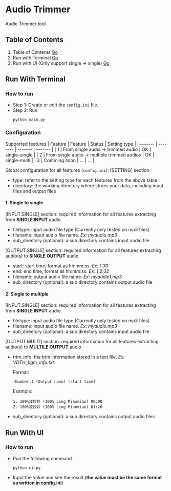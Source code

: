 # Audio Trimmer

Audio Trimmer tool

## Table of Contents
1. Table of Contents [Go](#table-of-contents)
2. Run with Terminal [Go](#run-with-terminal)
3. Run with UI (Only support single -> single) [Go](#run-with-ui)

## Run With Terminal
### How to run
- Step 1: Create or edit the `config.ini` file. 
- Step 2: Run
  ```
  python main.py
  ```

### Configuration
Supported features
| Feature | Feature    | Status | Setting type |
| ------- | -------- | ------- | ------- |
| 1 | From single audio -> trimmed audio  | OK | single-single |
| 2 | From single audio -> multiple trimmed audios | OK | single-multi |
| 3 | Comming soon    | ...    | ... |

Global configuration for all features (`config.ini`):
[SETTING] section
- type: refer to the setting type for each features from the above table
- directory: the working directory where stores your data, including input files and output files

#### 1. Single to single
[INPUT.SINGLE] section: required information for all features extracting from **SINGLE INPUT** audio
- filetype: input audio file type (Currently only tested on mp3 files)
- filename: input audio file name. *Ex: myaudio.mp3*
- sub_directory (optional): a sub directory contains input audio file

[OUTPUT.SINGLE] section: required information for all features extracting audio(s) to **SINGLE OUTPUT** audio
- start: start time, format as hh:mm:ss. *Ex: 1:30*
- end: end time, format as hh:mm:ss. *Ex: 1:2:32*
- filename: output audio file name. *Ex: myaudio1.mp3*
- sub_directory (optional): a sub directory contains output audio file

#### 2. Single to multiple
[INPUT.SINGLE] section: required information for all features extracting from **SINGLE INPUT** audio
- filetype: input audio file type (Currently only tested on mp3 files)
- filename: input audio file name. *Ex: myaudio.mp3*
- sub_directory (optional): a sub directory contains input audio file

[OUTPUT.MULTI] section: required information for all features extracting audio(s) to **MULTILE OUTPUT** audio
- trim_info: the trim information stored in a text file. *Ex: VDTH_bgm_info.txt*

  Format:
  ```
  [Number.] [Output name] [start time]
  ```
  Example:
  ```
  1. 100%凌妙妙 (100% Ling Miaomiao) 00:00
  2. 100%凌妙妙 (100% Ling Miaomiao) 01:20
  ```
- sub_directory (optional): a sub directory contains output audio files

## Run With UI
### How to run
- Run the following command
  ```
  python ui.py
  ```
- Input the value and see the result (**the value must be the same format as written in config.ini**)